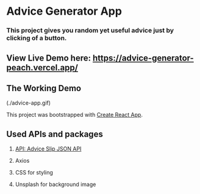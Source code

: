 # Advice Generator App

### This project gives you random yet useful advice just by clicking of a button.

## View Live Demo here: https://advice-generator-peach.vercel.app/

## The Working Demo
(./advice-app.gif)

This project was bootstrapped with [Create React App](https://github.com/facebook/create-react-app).

## Used APIs and packages

1. [API: Advice Slip JSON API](https://api.adviceslip.com/)

2. Axios

3. CSS for styling
4. Unsplash for background image

